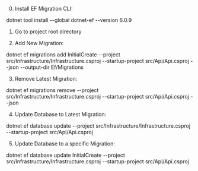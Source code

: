 0) Install EF Migration CLI:

dotnet tool install --global dotnet-ef --version 6.0.9

1) Go to project root directory

2) Add New Migration:

dotnet ef migrations add InitialCreate --project src/Infrastructure/Infrastructure.csproj --startup-project src/Api/Api.csproj --json --output-dir Ef/Migrations

3) Remove Latest Migration:

dotnet ef migrations remove --project src/Infrastructure/Infrastructure.csproj --startup-project src/Api/Api.csproj --json

4) Update Database to Latest Migration:

dotnet ef database update --project src/Infrastructure/Infrastructure.csproj --startup-project src/Api/Api.csproj

5) Update Database to a specific Migration:

dotnet ef database update InitialCreate --project src/Infrastructure/Infrastructure.csproj --startup-project src/Api/Api.csproj